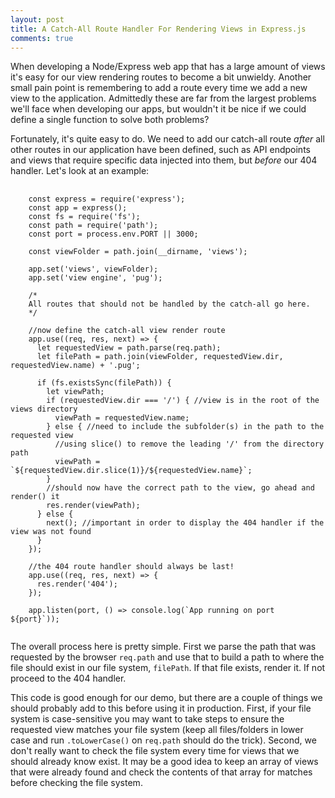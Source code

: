 ```yaml
---
layout: post
title: A Catch-All Route Handler For Rendering Views in Express.js
comments: true
---
```


When developing a Node/Express web app that has a large amount of views it's easy for our view rendering routes to become a bit unwieldy. Another small pain point is remembering to add a route every time we add a new view to the application. Admittedly these are far from the largest problems we'll face when developing our apps, but wouldn't it be nice if we could define a single function to solve both problems?

Fortunately, it's quite easy to do. We need to add our catch-all route *after* all other routes in our application have been defined, such as API endpoints and views that require specific data injected into them, but *before* our 404 handler. Let's look at an example:

<pre>
  <code class="javascript">
    const express = require('express');
    const app = express();
    const fs = require('fs');
    const path = require('path');
    const port = process.env.PORT || 3000;

    const viewFolder = path.join(__dirname, 'views');

    app.set('views', viewFolder);
    app.set('view engine', 'pug');

    /*
    All routes that should not be handled by the catch-all go here.
    */

    //now define the catch-all view render route
    app.use((req, res, next) => {
      let requestedView = path.parse(req.path);
      let filePath = path.join(viewFolder, requestedView.dir, requestedView.name) + '.pug';

      if (fs.existsSync(filePath)) {
        let viewPath;
        if (requestedView.dir === '/') { //view is in the root of the views directory
          viewPath = requestedView.name;
        } else { //need to include the subfolder(s) in the path to the requested view
          //using slice() to remove the leading '/' from the directory path
          viewPath = `${requestedView.dir.slice(1)}/${requestedView.name}`;
        }
        //should now have the correct path to the view, go ahead and render() it
        res.render(viewPath);
      } else {
        next(); //important in order to display the 404 handler if the view was not found
      }
    });

    //the 404 route handler should always be last!
    app.use((req, res, next) => {
      res.render('404');
    });

    app.listen(port, () => console.log(`App running on port ${port}`));
  </code>
</pre>

The overall process here is pretty simple. First we parse the path that was requested by the browser ```req.path``` and use that to build a path to where the file should exist in our file system, ```filePath```. If that file exists, render it. If not proceed to the 404 handler.

This code is good enough for our demo, but there are a couple of things we should probably add to this before using it in production. First, if your file system is case-sensitive you may want to take steps to ensure the requested view matches your file system (keep all files/folders in lower case and run ```.toLowerCase()``` on ```req.path``` should do the trick). Second, we don't really want to check the file system every time for views that we should already know exist. It may be a good idea to keep an array of views that were already found and check the contents of that array for matches before checking the file system.


